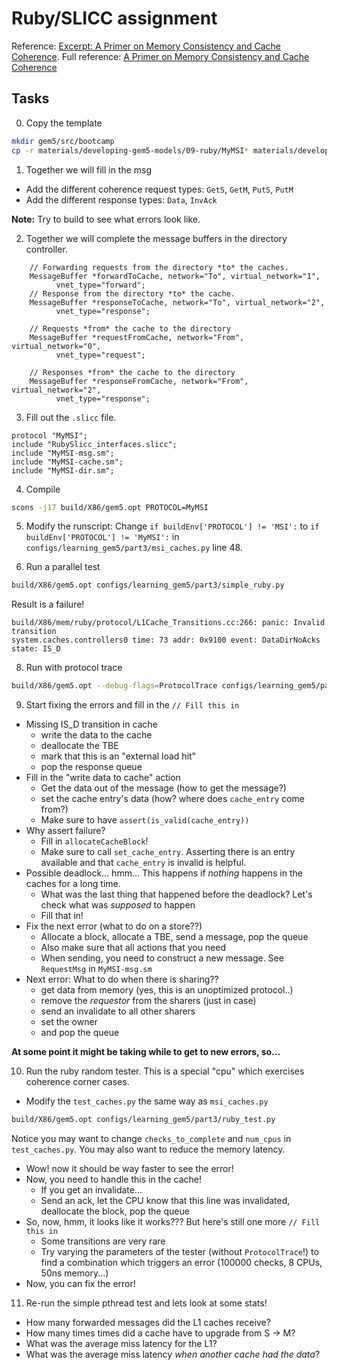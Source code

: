 # Ruby/SLICC assignment

Reference: [Excerpt: A Primer on Memory Consistency and Cache Coherence](https://www.gem5.org/_pages/static/external/Sorin_et-al_Excerpt_8.2.pdf).
Full reference: [A Primer on Memory Consistency and Cache Coherence](https://link.springer.com/book/10.1007/978-3-031-01764-3)

## Tasks

0. Copy the template

```sh
mkdir gem5/src/bootcamp
cp -r materials/developing-gem5-models/09-ruby/MyMSI* materials/developing-gem5-models/09-ruby/SConscript gem5/src/bootcamp
```

1. Together we will fill in the msg

- Add the different coherence request types: `GetS`, `GetM`, `PutS`, `PutM`
- Add the different response types: `Data`, `InvAck`

**Note:** Try to build to see what errors look like.

2. Together we will complete the message buffers in the directory controller.

```
    // Forwarding requests from the directory *to* the caches.
    MessageBuffer *forwardToCache, network="To", virtual_network="1",
          vnet_type="forward";
    // Response from the directory *to* the cache.
    MessageBuffer *responseToCache, network="To", virtual_network="2",
          vnet_type="response";

    // Requests *from* the cache to the directory
    MessageBuffer *requestFromCache, network="From", virtual_network="0",
          vnet_type="request";

    // Responses *from* the cache to the directory
    MessageBuffer *responseFromCache, network="From", virtual_network="2",
          vnet_type="response";
```

3. Fill out the `.slicc` file.

```text
protocol "MyMSI";
include "RubySlicc_interfaces.slicc";
include "MyMSI-msg.sm";
include "MyMSI-cache.sm";
include "MyMSI-dir.sm";
```

4. Compile

```sh
scons -j17 build/X86/gem5.opt PROTOCOL=MyMSI
```

5. Modify the runscript: Change `if buildEnv['PROTOCOL'] != 'MSI':` to `if buildEnv['PROTOCOL'] != 'MyMSI':` in `configs/learning_gem5/part3/msi_caches.py` line 48.

6. Run a parallel test

```sh
build/X86/gem5.opt configs/learning_gem5/part3/simple_ruby.py
```

Result is a failure!

```termout
build/X86/mem/ruby/protocol/L1Cache_Transitions.cc:266: panic: Invalid transition
system.caches.controllers0 time: 73 addr: 0x9100 event: DataDirNoAcks state: IS_D
```

8. Run with protocol trace

```sh
build/X86/gem5.opt --debug-flags=ProtocolTrace configs/learning_gem5/part3/simple_ruby.py
```

9. Start fixing the errors and fill in the `// Fill this in`

- Missing IS_D transition in cache
  - write the data to the cache
  - deallocate the TBE
  - mark that this is an "external load hit"
  - pop the response queue
- Fill in the "write data to cache" action
  - Get the data out of the message (how to get the message?)
  - set the cache entry's data (how? where does `cache_entry` come from?)
  - Make sure to have `assert(is_valid(cache_entry))`
- Why assert failure?
  - Fill in `allocateCacheBlock`!
  - Make sure to call `set_cache_entry`. Asserting there is an entry available and that `cache_entry` is invalid is helpful.
- Possible deadlock... hmm... This happens if *nothing* happens in the caches for a long time.
  - What was the last thing that happened before the deadlock? Let's check what was *supposed* to happen
  - Fill that in!
- Fix the next error (what to do on a store??)
  - Allocate a block, allocate a TBE, send a message, pop the queue
  - Also make sure that all actions that you need
  - When sending, you need to construct a new message. See `RequestMsg` in `MyMSI-msg.sm`
- Next error: What to do when there is sharing??
  - get data from memory (yes, this is an unoptimized protocol..)
  - remove the *requestor* from the sharers (just in case)
  - send an invalidate to all other sharers
  - set the owner
  - and pop the queue

**At some point it might be taking while to get to new errors, so...**

10. Run the ruby random tester. This is a special "cpu" which exercises coherence corner cases.

- Modify the `test_caches.py` the same way as `msi_caches.py`

```sh
build/X86/gem5.opt configs/learning_gem5/part3/ruby_test.py
```

Notice you may want to change `checks_to_complete` and `num_cpus` in `test_caches.py`.
You may also want to reduce the memory latency.

- Wow! now it should be way faster to see the error!
- Now, you need to handle this in the cache!
  - If you get an invalidate...
  - Send an ack, let the CPU know that this line was invalidated, deallocate the block, pop the queue
- So, now, hmm, it looks like it works??? But here's still one more `// Fill this in`
  - Some transitions are very rare
  - Try varying the parameters of the tester (without `ProtocolTrace`!) to find a combination which triggers an error (100000 checks, 8 CPUs, 50ns memory...)
- Now, you can fix the error!

11. Re-run the simple pthread test and lets look at some stats!

- How many forwarded messages did the L1 caches receive?
- How many times times did a cache have to upgrade from S -> M?
- What was the average miss latency for the L1?
- What was the average miss latency *when another cache had the data*?
